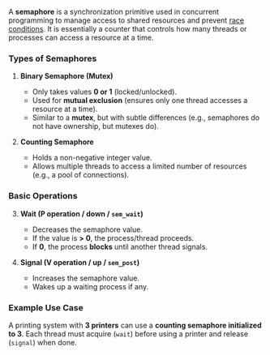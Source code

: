 A **semaphore** is a synchronization primitive used in concurrent programming to manage access to shared resources and prevent [race conditions](01.%20Race%20Condition.md). It is essentially a counter that controls how many threads or processes can access a resource at a time.

### **Types of Semaphores**

1. **Binary Semaphore (Mutex)**
    - Only takes values **0 or 1** (locked/unlocked).
    - Used for **mutual exclusion** (ensures only one thread accesses a resource at a time).
    - Similar to a **mutex**, but with subtle differences (e.g., semaphores do not have ownership, but mutexes do).

2. **Counting Semaphore**
    - Holds a non-negative integer value.
    - Allows multiple threads to access a limited number of resources (e.g., a pool of connections).
### **Basic Operations**

3. **Wait (P operation / down /  `sem_wait`)**
    - Decreases the semaphore value.
    - If the value is **> 0**, the process/thread proceeds.
    - If **0**, the process **blocks** until another thread signals.

4. **Signal (V operation / up / `sem_post`)**
    - Increases the semaphore value.
    - Wakes up a waiting process if any.

### **Example Use Case**

A printing system with **3 printers** can use a **counting semaphore initialized to 3**. Each thread must acquire (`wait`) before using a printer and release (`signal`) when done.